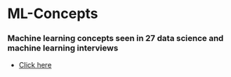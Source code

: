 # ML-Concepts

### Machine learning concepts seen in 27 data science and machine learning interviews
* [Click here](https://www.confetti.ai/assets/ml-primer/ml_primer.pdf)
